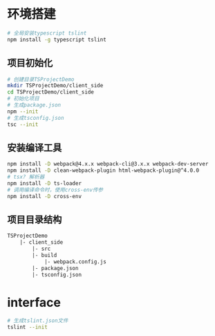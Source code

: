 # 环境搭建

```bash
# 全局安装typescript tslint
npm install -g typescript tslint
```

## 项目初始化

```bash
# 创建目录TSProjectDemo
mkdir TSProjectDemo/client_side
cd TSProjectDemo/client_side
# 初始化项目
# 生成package.json
npm --init
# 生成tsconfig.json
tsc --init
```

## 安装编译工具

```bash
npm install -D webpack@4.x.x webpack-cli@3.x.x webpack-dev-server
npm install -D clean-webpack-plugin html-webpack-plugin@^4.0.0
# tsx? 解析器
npm install -D ts-loader
# 调用编译命令时，使用cross-env传参
npm install -D cross-env
```

## 项目目录结构

```diff
TSProjectDemo
	|- client_side
		|- src
		|- build
			|- webpack.config.js
		|- package.json
		|- tsconfig.json
```

# interface

```bash
# 生成tslint.json文件
tslint --init
```



